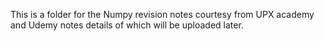 This is a folder for the Numpy revision notes courtesy from UPX academy and Udemy notes details of which will be uploaded later.

